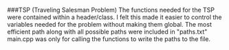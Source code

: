 ###TSP (Traveling Salesman Problem) 
The functions needed for the TSP were contained within a header/class. I felt this made it 
easier to control the variables needed for the problem without making them global. 
The most efficient path along with all possible paths were included in "paths.txt"
main.cpp was only for calling the functions to write the paths to the file.